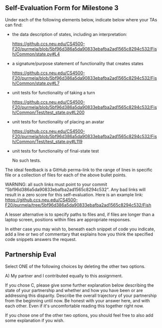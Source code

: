 ## Self-Evaluation Form for Milestone 3

Under each of the following elements below, indicate below where your
TAs can find:

- the data description of states, including an interpretation:

    <https://github.ccs.neu.edu/CS4500-F20/purmela/blob/5bf96d386a5da90833ebafba2ad1565c8294c532/Fish/Common/state.py#L4>

- a signature/purpose statement of functionality that creates states

    <https://github.ccs.neu.edu/CS4500-F20/purmela/blob/5bf96d386a5da90833ebafba2ad1565c8294c532/Fish/Common/state.py#L7>

- unit tests for functionality of taking a turn

    <https://github.ccs.neu.edu/CS4500-F20/purmela/blob/5bf96d386a5da90833ebafba2ad1565c8294c532/Fish/Common/Test/test_state.py#L200>

- unit tests for functionality of placing an avatar

    <https://github.ccs.neu.edu/CS4500-F20/purmela/blob/5bf96d386a5da90833ebafba2ad1565c8294c532/Fish/Common/Test/test_state.py#L119>

- unit tests for functionality of final-state test

    No such tests.

The ideal feedback is a GitHub perma-link to the range of lines in specific
file or a collection of files for each of the above bullet points.

  WARNING: all such links must point to your commit "5bf96d386a5da90833ebafba2ad1565c8294c532".
  Any bad links will result in a zero score for this self-evaluation.
  Here is an example link:
    <https://github.ccs.neu.edu/CS4500-F20/purmela/tree/5bf96d386a5da90833ebafba2ad1565c8294c532/Fish>

A lesser alternative is to specify paths to files and, if files are
longer than a laptop screen, positions within files are appropriate
responses.

In either case you may wish to, beneath each snippet of code you
indicate, add a line or two of commentary that explains how you think
the specified code snippets answers the request.

## Partnership Eval

Select ONE of the following choices by deleting the other two options.

A) My partner and I contributed equally to this assignment.

If you chose C, please give some further explanation below describing
the state of your partnership and whether and how you have been or are
addressing this disparity. Describe the overall trajectory of your
partnership from the beginning until now. Be honest with your answer
here, and with each other. Even if it's uncomfortable reading this
together right now.

If you chose one of the other two options, you should feel free to
also add some explanation if you wish.
